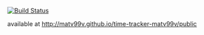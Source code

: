 [![Build Status](https://travis-ci.org/FE-Advanced/time-tracker-matv99v.svg?branch=master)](https://travis-ci.org/FE-Advanced/time-tracker-matv99v)

available at http://matv99v.github.io/time-tracker-matv99v/public
